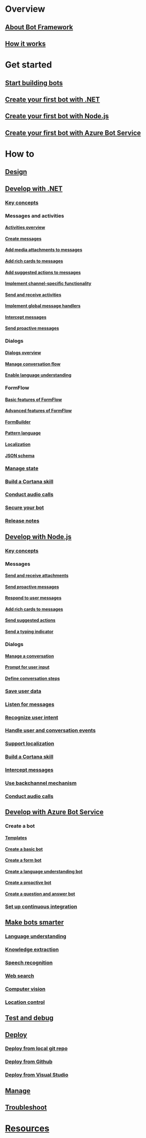 # Overview
## [About Bot Framework](overview-introduction-bot-framework.md)
## [How it works](overview-how-bot-framework-works.md)
# Get started
## [Start building bots](bot-builder-overview-getstarted.md)
## [Create your first bot with .NET](~/dotnet/bot-builder-dotnet-quickstart.md)
## [Create your first bot with Node.js](~/nodejs/bot-builder-nodejs-quickstart.md)
## [Create your first bot with Azure Bot Service](~/azure/azure-bot-service-quickstart.md)
# How to
## [Design](design/TOC.md)
## [Develop with .NET](~/dotnet/bot-builder-dotnet-overview.md)
### [Key concepts](~/dotnet/bot-builder-dotnet-concepts.md)
### Messages and activities
#### [Activities overview](~/dotnet/bot-builder-dotnet-activities.md)
#### [Create messages](~/dotnet/bot-builder-dotnet-create-messages.md)
#### [Add media attachments to messages](~/dotnet/bot-builder-dotnet-add-media-attachments.md)
#### [Add rich cards to messages](~/dotnet/bot-builder-dotnet-add-rich-card-attachments.md)
#### [Add suggested actions to messages](~/dotnet/bot-builder-dotnet-add-suggested-actions.md)
#### [Implement channel-specific functionality](~/dotnet/bot-builder-dotnet-channeldata.md)
#### [Send and receive activities](~/dotnet/bot-builder-dotnet-connector.md)
#### [Implement global message handlers](~/dotnet/bot-builder-dotnet-global-handlers.md)
#### [Intercept messages](~/dotnet/bot-builder-dotnet-middleware.md)
#### [Send proactive messages](~/dotnet/bot-builder-dotnet-proactive-messages.md)
### Dialogs
#### [Dialogs overview](~/dotnet/bot-builder-dotnet-dialogs.md)
#### [Manage conversation flow](~/dotnet/bot-builder-dotnet-manage-conversation-flow.md)
#### [Enable language understanding](~/dotnet/bot-builder-dotnet-luis-dialogs.md)
### FormFlow
#### [Basic features of FormFlow](~/dotnet/bot-builder-dotnet-formflow.md)
#### [Advanced features of FormFlow](~/dotnet/bot-builder-dotnet-formflow-advanced.md)
#### [FormBuilder](~/dotnet/bot-builder-dotnet-formflow-formbuilder.md)
#### [Pattern language](~/dotnet/bot-builder-dotnet-formflow-pattern-language.md)
#### [Localization](~/dotnet/bot-builder-dotnet-formflow-localize.md)
#### [JSON schema](~/dotnet/bot-builder-dotnet-formflow-json-schema.md)
### [Manage state](~/dotnet/bot-builder-dotnet-state.md)
### [Build a Cortana skill](~/dotnet/bot-builder-dotnet-cortana-skill.md)
### [Conduct audio calls](~/dotnet/bot-builder-dotnet-audio-calls.md)
### [Secure your bot](~/dotnet/bot-builder-dotnet-security.md)
### [Release notes](~/dotnet/bot-builder-dotnet-release-notes.md)
## [Develop with Node.js](~/nodejs/index.md)
### [Key concepts](~/nodejs/bot-builder-nodejs-concepts.md)
### Messages
#### [Send and receive attachments](~/nodejs/bot-builder-nodejs-send-receive-attachments.md) 
#### [Send proactive messages](~/nodejs/bot-builder-nodejs-proactive-messages.md)
#### [Respond to user messages](~/nodejs/bot-builder-nodejs-use-default-message-handler.md) 
#### [Add rich cards to messages](~/nodejs/bot-builder-nodejs-send-rich-cards.md)
#### [Send suggested actions](~/nodejs/bot-builder-nodejs-send-suggested-actions.md)
#### [Send a typing indicator](~/nodejs/bot-builder-nodejs-send-typing-indicator.md)
### Dialogs
#### [Manage a conversation](~/nodejs/bot-builder-nodejs-dialog-manage-conversation.md)
#### [Prompt for user input](~/nodejs/bot-builder-nodejs-dialog-prompt.md)
#### [Define conversation steps](~/nodejs/bot-builder-nodejs-dialog-waterfall.md)
### [Save user data](~/nodejs/bot-builder-nodejs-save-user-data.md)
### [Listen for messages](~/nodejs/bot-builder-nodejs-global-handlers.md)
### [Recognize user intent](~/nodejs/bot-builder-nodejs-recognize-intent.md)
### [Handle user and conversation events](~/nodejs/bot-builder-nodejs-handle-conversation-events.md)
### [Support localization](~/nodejs/bot-builder-nodejs-localization.md)
### [Build a Cortana skill](~/nodejs/bot-builder-nodejs-cortana-skill.md)
### [Intercept messages](~/nodejs/bot-builder-nodejs-intercept-messages.md)
### [Use backchannel mechanism](~/nodejs/bot-builder-nodejs-backchannel.md)
### [Conduct audio calls](~/nodejs/bot-builder-nodejs-conduct-audio-calls.md)
## [Develop with Azure Bot Service](~/azure/index.md)
### Create a bot
#### [Templates](~/azure/azure-bot-service-templates.md)
#### [Create a basic bot](~/azure/azure-bot-service-template-basic.md)
#### [Create a form bot](~/azure/azure-bot-service-template-form.md)
#### [Create a language understanding bot](~/azure/azure-bot-service-template-language-understanding.md)
#### [Create a proactive bot](~/azure/azure-bot-service-template-proactive.md)
#### [Create a question and answer bot](~/azure/azure-bot-service-template-question-and-answer.md)
### [Set up continuous integration](~/azure/azure-bot-service-continuous-integration.md)
## [Make bots smarter](./cognitive-services-bot-intelligence-overview.md)
### [Language understanding](./cognitive-services-add-bot-language.md)
### [Knowledge extraction](./cognitive-services-add-bot-knowledge.md)
### [Speech recognition](./cognitive-services-add-bot-speech.md)
### [Web search](./cognitive-services-add-bot-search.md)
### [Computer vision](./cognitive-services-add-bot-vision.md)
### [Location control](./cognitive-services-add-bot-location-control.md)
## [Test and debug](debug/TOC.md)
## [Deploy](~/publish-bot-overview.md)
### [Deploy from local git repo](deploy-bot-local-git.md)
### [Deploy from Github](deploy-bot-github.md)
### [Deploy from Visual Studio](deploy-bot-visual-studio.md)
## [Manage](manage/TOC.md)
## [Troubleshoot](troubleshoot/TOC.md)
# [Resources](resources/TOC.md)
